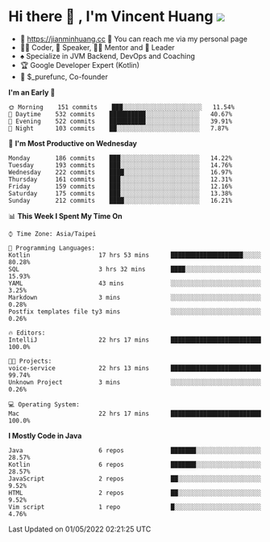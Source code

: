 # Hi there 👋 , I'm Vincent Huang ![](https://komarev.com/ghpvc/?username=Jian-Min-Huang)
- 💎 https://jianminhuang.cc 🙋 You can reach me via my personal page
- 👨‍💻 Coder, 🎤 Speaker, 👨‍🏫 Mentor and 🚀 Leader
- ♠️ Specialize in JVM Backend, DevOps and Coaching
- 🏆 Google Developer Expert (Kotlin)
- 💼 $_purefunc, Co-founder

<!--START_SECTION:waka-->
**I'm an Early 🐤** 

```text
🌞 Morning    151 commits    ███░░░░░░░░░░░░░░░░░░░░░░   11.54% 
🌆 Daytime    532 commits    ██████████░░░░░░░░░░░░░░░   40.67% 
🌃 Evening    522 commits    ██████████░░░░░░░░░░░░░░░   39.91% 
🌙 Night      103 commits    ██░░░░░░░░░░░░░░░░░░░░░░░   7.87%

```
📅 **I'm Most Productive on Wednesday** 

```text
Monday       186 commits    ███░░░░░░░░░░░░░░░░░░░░░░   14.22% 
Tuesday      193 commits    ███░░░░░░░░░░░░░░░░░░░░░░   14.76% 
Wednesday    222 commits    ████░░░░░░░░░░░░░░░░░░░░░   16.97% 
Thursday     161 commits    ███░░░░░░░░░░░░░░░░░░░░░░   12.31% 
Friday       159 commits    ███░░░░░░░░░░░░░░░░░░░░░░   12.16% 
Saturday     175 commits    ███░░░░░░░░░░░░░░░░░░░░░░   13.38% 
Sunday       212 commits    ████░░░░░░░░░░░░░░░░░░░░░   16.21%

```


📊 **This Week I Spent My Time On** 

```text
⌚︎ Time Zone: Asia/Taipei

💬 Programming Languages: 
Kotlin                   17 hrs 53 mins      ████████████████████░░░░░   80.28% 
SQL                      3 hrs 32 mins       ████░░░░░░░░░░░░░░░░░░░░░   15.93% 
YAML                     43 mins             ░░░░░░░░░░░░░░░░░░░░░░░░░   3.25% 
Markdown                 3 mins              ░░░░░░░░░░░░░░░░░░░░░░░░░   0.28% 
Postfix templates file ty3 mins              ░░░░░░░░░░░░░░░░░░░░░░░░░   0.26%

🔥 Editors: 
IntelliJ                 22 hrs 17 mins      █████████████████████████   100.0%

🐱‍💻 Projects: 
voice-service            22 hrs 13 mins      █████████████████████████   99.74% 
Unknown Project          3 mins              ░░░░░░░░░░░░░░░░░░░░░░░░░   0.26%

💻 Operating System: 
Mac                      22 hrs 17 mins      █████████████████████████   100.0%

```

**I Mostly Code in Java** 

```text
Java                     6 repos             ███████░░░░░░░░░░░░░░░░░░   28.57% 
Kotlin                   6 repos             ███████░░░░░░░░░░░░░░░░░░   28.57% 
JavaScript               2 repos             ██░░░░░░░░░░░░░░░░░░░░░░░   9.52% 
HTML                     2 repos             ██░░░░░░░░░░░░░░░░░░░░░░░   9.52% 
Vim script               1 repo              █░░░░░░░░░░░░░░░░░░░░░░░░   4.76%

```



 Last Updated on 01/05/2022 02:21:25 UTC
<!--END_SECTION:waka-->

